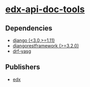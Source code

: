 # [edx-api-doc-tools](https://pypi.org/project/edx-api-doc-tools)

## Dependencies
- [django (<3.0,>=1.11)](packages/d/django.md)
- [djangorestframework (>=3.2.0)](packages/d/djangorestframework.md)
- [drf-yasg](packages/d/drf-yasg.md)



## Publishers
- [edx](https://pypi.org/user/edx)

